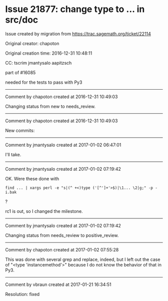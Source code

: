 # Issue 21877: change type to ... in src/doc

Issue created by migration from https://trac.sagemath.org/ticket/22114

Original creator: chapoton

Original creation time: 2016-12-31 10:48:11

CC:  tscrim jmantysalo aapitzsch

part of #16085

needed for the tests to pass with Py3


---

Comment by chapoton created at 2016-12-31 10:49:03

Changing status from new to needs_review.


---

Comment by chapoton created at 2016-12-31 10:49:03

New commits:


---

Comment by jmantysalo created at 2017-01-02 06:47:01

I'll take.


---

Comment by jmantysalo created at 2017-01-02 07:19:42

OK. Were these done with


```
find ... | xargs perl -e "s|(^ +<)type ('[^']+'>$)|\1... \2|g;" -p -i.bak
```


?

rc1 is out, so I changed the milestone.


---

Comment by jmantysalo created at 2017-01-02 07:19:42

Changing status from needs_review to positive_review.


---

Comment by chapoton created at 2017-01-02 07:55:28

This was done with several grep and replace, indeed, but I left out the case of "<type 'instancemethod'>" because I do not know the behavior of that in Py3.


---

Comment by vbraun created at 2017-01-21 16:34:51

Resolution: fixed
